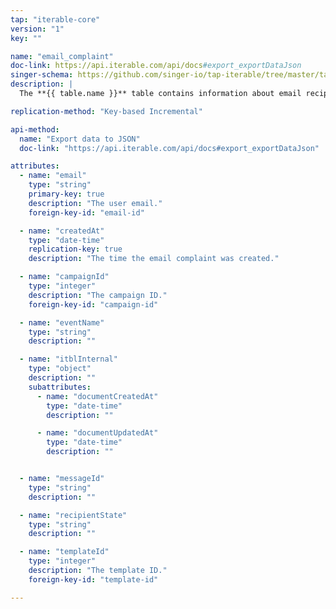 ```yaml
---
tap: "iterable-core"
version: "1"
key: ""

name: "email_complaint"
doc-link: https://api.iterable.com/api/docs#export_exportDataJson
singer-schema: https://github.com/singer-io/tap-iterable/tree/master/tap_iterable/schemas/email_complaint.json
description: |
  The **{{ table.name }}** table contains information about email recipients that sent complaints for your {{ integration.display_name }} campain.

replication-method: "Key-based Incremental"

api-method:
  name: "Export data to JSON"
  doc-link: "https://api.iterable.com/api/docs#export_exportDataJson"

attributes:
  - name: "email"
    type: "string"
    primary-key: true
    description: "The user email."
    foreign-key-id: "email-id"

  - name: "createdAt"
    type: "date-time"
    replication-key: true
    description: "The time the email complaint was created."  

  - name: "campaignId"
    type: "integer"
    description: "The campaign ID."
    foreign-key-id: "campaign-id"

  - name: "eventName"
    type: "string"
    description: ""

  - name: "itblInternal"
    type: "object"
    description: ""
    subattributes:
      - name: "documentCreatedAt"
        type: "date-time"
        description: ""

      - name: "documentUpdatedAt"
        type: "date-time"
        description: ""


  - name: "messageId"
    type: "string"
    description: ""

  - name: "recipientState"
    type: "string"
    description: ""

  - name: "templateId"
    type: "integer"
    description: "The template ID."
    foreign-key-id: "template-id"

---
```

